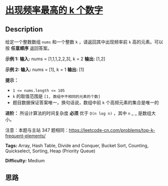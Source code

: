 # [出现频率最高的 k 个数字][title]

## Description

给定一个整数数组 `nums` 和一个整数 `k` ，请返回其中出现频率前 `k` 高的元素。可以按 **任意顺序** 返回答案。



**示例 1:**
            **输入:** nums = [1,1,1,2,2,3], k = 2    **输出:** [1,2]    

**示例 2:**
            **输入:** nums = [1], k = 1    **输出:** [1]



**提示：**

  * `1 <= nums.length <= 105`
  * `k` 的取值范围是 `[1, 数组中不相同的元素的个数]`
  * 题目数据保证答案唯一，换句话说，数组中前 `k` 个高频元素的集合是唯一的



**进阶：** 所设计算法的时间复杂度 **必须** 优于 `O(n log n)` ，其中 `n` _ _ 是数组大小。



注意：本题与主站 347 题相同：<https://leetcode-cn.com/problems/top-k-frequent-elements/>


**Tags:** Array, Hash Table, Divide and Conquer, Bucket Sort, Counting, Quickselect, Sorting, Heap (Priority Queue)

**Difficulty:** Medium

## 思路

[title]: https://leetcode-cn.com/problems/g5c51o
